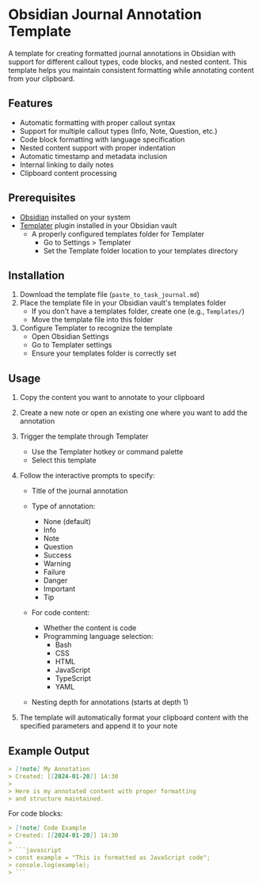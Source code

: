 # Obsidian Journal Annotation Template

A template for creating formatted journal annotations in Obsidian with support for different callout types, code blocks, and nested content. This template helps you maintain consistent formatting while annotating content from your clipboard.

## Features

- Automatic formatting with proper callout syntax
- Support for multiple callout types (Info, Note, Question, etc.)
- Code block formatting with language specification
- Nested content support with proper indentation
- Automatic timestamp and metadata inclusion
- Internal linking to daily notes
- Clipboard content processing

## Prerequisites

- [Obsidian](https://obsidian.md/) installed on your system
- [Templater](https://github.com/SilentVoid13/Templater) plugin installed in your Obsidian vault
  - A properly configured templates folder for Templater
    - Go to Settings > Templater
    - Set the Template folder location to your templates directory

## Installation

1. Download the template file (`paste_to_task_journal.md`)
2. Place the template file in your Obsidian vault's templates folder
   - If you don't have a templates folder, create one (e.g., `Templates/`)
   - Move the template file into this folder
3. Configure Templater to recognize the template
   - Open Obsidian Settings
   - Go to Templater settings
   - Ensure your templates folder is correctly set

## Usage

1. Copy the content you want to annotate to your clipboard

2. Create a new note or open an existing one where you want to add the annotation

3. Trigger the template through Templater
   - Use the Templater hotkey or command palette
   - Select this template

4. Follow the interactive prompts to specify:
   - Title of the journal annotation
   - Type of annotation:
     - None (default)
     - Info
     - Note
     - Question
     - Success
     - Warning
     - Failure
     - Danger
     - Important
     - Tip
   
   - For code content:
     - Whether the content is code
     - Programming language selection:
       - Bash
       - CSS
       - HTML
       - JavaScript
       - TypeScript
       - YAML
   
   - Nesting depth for annotations (starts at depth 1)

5. The template will automatically format your clipboard content with the specified parameters and append it to your note

## Example Output

```markdown
> [!note] My Annotation
> Created: [[2024-01-20]] 14:30
> 
> Here is my annotated content with proper formatting
> and structure maintained.
```

For code blocks:

```markdown
> [!note] Code Example
> Created: [[2024-01-20]] 14:30
> 
> ```javascript
> const example = "This is formatted as JavaScript code";
> console.log(example);
> ```